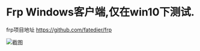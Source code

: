 # Frp Windows客户端,仅在win10下测试.
frp项目地址  https://github.com/fatedier/frp


![截图](https://github.com/codemonkey-m/FrpClient-Win/blob/master/FrpClient-Win/res/TIM%E6%88%AA%E5%9B%BE20200323121203.png)
